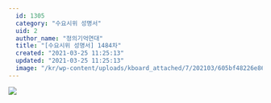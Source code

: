 ```yaml
---
  id: 1305
  category: "수요시위 성명서"
  uid: 2
  author_name: "정의기억연대"
  title: "[수요시위 성명서] 1484차"
  created: "2021-03-25 11:25:13"
  updated: "2021-03-25 11:25:13"
  image: "/kr/wp-content/uploads/kboard_attached/7/202103/605bf48226e863708707.jpg"
---
```

![](/kr/wp-content/uploads/kboard_attached/7/202103/605bf48226e863708707.jpg)